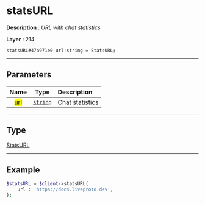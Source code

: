 # statsURL

**Description** : *URL with chat statistics*

**Layer** : 214

```tl
statsURL#47a971e0 url:string = StatsURL;
```

---

## Parameters

| Name | Type | Description |
| :---: | :---: | :--- |
| <mark>url</mark> | [`string`](type/string) | Chat statistics |

---

## Type

[StatsURL](type/StatsURL)

---

## Example

```php
$statsURL = $client->statsURL(
	url : 'https://docs.liveproto.dev',
);
```